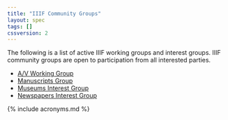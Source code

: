 ```yaml
---
title: "IIIF Community Groups"
layout: spec
tags: []
cssversion: 2
---
```


The following is a list of active IIIF working groups and interest groups. IIIF community groups are open to participation from all interested parties. 

  * [A/V Working Group][av]
  * [Manuscripts Group][manuscripts]
  * [Museums Interest Group][museums]
  * [Newspapers Interest Group][newspapers]

[av]: av "IIIF A/V Working Group"
[manuscripts]: manuscripts "IIIF Manuscripts Group"
[museums]: museums "IIIF Museums Interest Group"
[newspapers]: newspapers "IIIF Newspapers Interest Group"

{% include acronyms.md %}
